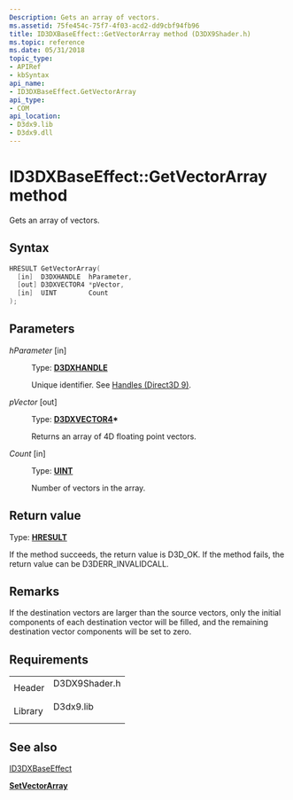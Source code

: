 ```yaml
---
Description: Gets an array of vectors.
ms.assetid: 75fe454c-75f7-4f03-acd2-dd9cbf94fb96
title: ID3DXBaseEffect::GetVectorArray method (D3DX9Shader.h)
ms.topic: reference
ms.date: 05/31/2018
topic_type: 
- APIRef
- kbSyntax
api_name: 
- ID3DXBaseEffect.GetVectorArray
api_type: 
- COM
api_location: 
- D3dx9.lib
- D3dx9.dll
---
```


# ID3DXBaseEffect::GetVectorArray method

Gets an array of vectors.

## Syntax


```C++
HRESULT GetVectorArray(
  [in]  D3DXHANDLE  hParameter,
  [out] D3DXVECTOR4 *pVector,
  [in]  UINT        Count
);
```



## Parameters

<dl> <dt>

*hParameter* \[in\]
</dt> <dd>

Type: **[D3DXHANDLE](dx9-graphics-reference-effects-constants.md)**

Unique identifier. See [Handles (Direct3D 9)](handles.md).

</dd> <dt>

*pVector* \[out\]
</dt> <dd>

Type: **[**D3DXVECTOR4**](d3dxvector4.md)\***

Returns an array of 4D floating point vectors.

</dd> <dt>

*Count* \[in\]
</dt> <dd>

Type: **[**UINT**](../winprog/windows-data-types.md)**

Number of vectors in the array.

</dd> </dl>

## Return value

Type: **[**HRESULT**](https://msdn.microsoft.com/library/Bb401631(v=MSDN.10).aspx)**

If the method succeeds, the return value is D3D\_OK. If the method fails, the return value can be D3DERR\_INVALIDCALL.

## Remarks

If the destination vectors are larger than the source vectors, only the initial components of each destination vector will be filled, and the remaining destination vector components will be set to zero.

## Requirements



|                    |                                                                                          |
|--------------------|------------------------------------------------------------------------------------------|
| Header<br/>  | <dl> <dt>D3DX9Shader.h</dt> </dl> |
| Library<br/> | <dl> <dt>D3dx9.lib</dt> </dl>     |



## See also

<dl> <dt>

[ID3DXBaseEffect](id3dxbaseeffect.md)
</dt> <dt>

[**SetVectorArray**](id3dxbaseeffect--setvectorarray.md)
</dt> </dl>

 

 
